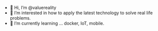 - 👋 Hi, I’m @valuereality
- 👀 I’m interested in how to apply the latest technology to solve real life problems.
- 🌱 I’m currently learning ... docker, IoT, mobile.

<!---
valuereality/valuereality is a ✨ special ✨ repository because its `README.md` (this file) appears on your GitHub profile.
You can click the Preview link to take a look at your changes.
--->
